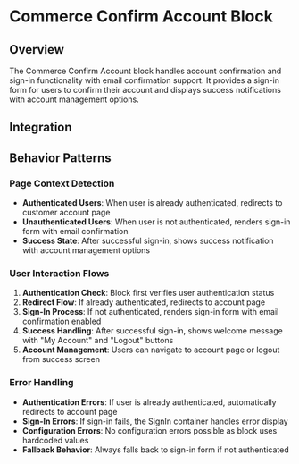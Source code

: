 # Commerce Confirm Account Block

## Overview

The Commerce Confirm Account block handles account confirmation and sign-in functionality with email confirmation support. It provides a sign-in form for users to confirm their account and displays success notifications with account management options.

## Integration

<!-- ### Block Configuration

No block configuration is read via `readBlockConfig()`.

### URL Parameters

No URL parameters directly affect this block's behavior.

### Local Storage

No localStorage keys are used by this block.

### Events

#### Event Listeners

No direct event listeners are implemented in this block.

#### Event Emitters

No events are emitted by this block. -->

## Behavior Patterns

### Page Context Detection

- **Authenticated Users**: When user is already authenticated, redirects to customer account page
- **Unauthenticated Users**: When user is not authenticated, renders sign-in form with email confirmation
- **Success State**: After successful sign-in, shows success notification with account management options

### User Interaction Flows

1. **Authentication Check**: Block first verifies user authentication status
2. **Redirect Flow**: If already authenticated, redirects to account page
3. **Sign-In Process**: If not authenticated, renders sign-in form with email confirmation enabled
4. **Success Handling**: After successful sign-in, shows welcome message with "My Account" and "Logout" buttons
5. **Account Management**: Users can navigate to account page or logout from success screen

### Error Handling

- **Authentication Errors**: If user is already authenticated, automatically redirects to account page
- **Sign-In Errors**: If sign-in fails, the SignIn container handles error display
- **Configuration Errors**: No configuration errors possible as block uses hardcoded values
- **Fallback Behavior**: Always falls back to sign-in form if not authenticated
